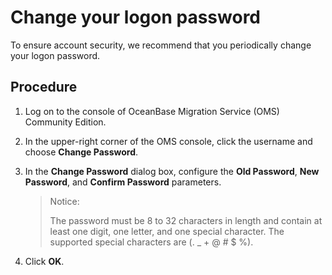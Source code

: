 # Change your logon password

To ensure account security, we recommend that you periodically change your logon password. 

## Procedure

1. Log on to the console of OceanBase Migration Service (OMS) Community Edition.

2. In the upper-right corner of the OMS console, click the username and choose **Change Password**. 

1. In the **Change Password** dialog box, configure the **Old Password**, **New Password**, and **Confirm Password** parameters.

   >Notice:
   >
   > The password must be 8 to 32 characters in length and contain at least one digit, one letter, and one special character. The supported special characters are (. _ + @ # $ %).
  
2. Click **OK**.